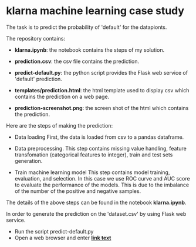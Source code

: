 # klarna machine learning case study

The task is to predict the probability of 'default' for the datapionts.

The repository contains:

* **klarna.ipynb**: the notebook contains the steps of my solution.

* **prediction.csv**: the csv file contains the prediction.

* **predict-default.py**: the python script provides the Flask web service of 'default' prediction. 

* **templates/prediction.html**: the html template used to display csv which contains the prediction on a web page.

* **prediction-screenshot.png**: the screen shot of the html which contains the prediction.


Here are the steps of making the prediction:
- Data loading
    First, the data is loaded from csv to a pandas dataframe.

- Data preprocessing. 
    This step contains missing value handling, feature transfomation (categorical features to integer), train and test sets generation.

- Train machine learning model
    This step contains model training, evaluation, and selection.
    In this case we use ROC curve and AUC score to evaluate the performance of the models. 
    This is due to the imbalance of the number of the positive and negative samples.

The details of the above steps can be found in the notebook **klarna.ipynb**.

In order to generate the prediction on the 'dataset.csv' by using Flask web service. 
- Run the script predict-default.py
- Open a web browser and enter
__[link text](http://127.0.0.1:5000/prediction)__


